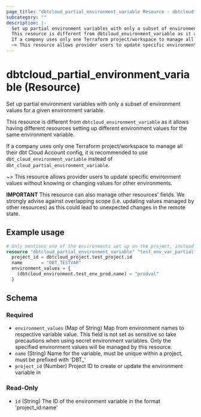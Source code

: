 ```yaml
---
page_title: "dbtcloud_partial_environment_variable Resource - dbtcloud"
subcategory: ""
description: |-
  Set up partial environment variables with only a subset of environment values for a given environment variable.
  This resource is different from dbtcloud_environment_variable as it allows having different resources setting up different environment values for the same environment variable.
  If a company uses only one Terraform project/workspace to manage all their dbt Cloud Account config, it is recommended to use dbt_cloud_environment_variable instead of dbt_cloud_partial_environment_variable.
  ~> This resource allows provider users to update specific environment values without knowing or changing values for other environments.
---
```


# dbtcloud_partial_environment_variable (Resource)


Set up partial environment variables with only a subset of environment values for a given environment variable.

This resource is different from `dbtcloud_environment_variable` as it allows having different resources setting up different environment values for the same environment variable.

If a company uses only one Terraform project/workspace to manage all their dbt Cloud Account config, it is recommended to use `dbt_cloud_environment_variable` instead of `dbt_cloud_partial_environment_variable`.

~> This resource allows provider users to update specific environment values without knowing or changing values for other environments.

**IMPORTANT** This resource can also manage other resources' fields. We strongly advise against overlapping scope (i.e. updating values managed by other resources) as this could lead to unexpected changes in the remote state.

## Example usage
```terraform
# Only mentions one of the environments set up on the project, instead of all of them
resource "dbtcloud_partial_environment_variable" "test_env_var_partial" {
  project_id = dbtcloud_project.test_project.id
  name       = "DBT_TESTVAR"
  environment_values = {
    (dbtcloud_environment.test_env_prod.name) = "prodval"
  }
```


<!-- schema generated by tfplugindocs -->
## Schema

### Required

- `environment_values` (Map of String) Map from environment names to respective variable value. This field is not set as sensitive so take precautions when using secret environment variables. Only the specified environment values will be managed by this resource.
- `name` (String) Name for the variable, must be unique within a project, must be prefixed with 'DBT_'
- `project_id` (Number) Project ID to create or update the environment variable in

### Read-Only

- `id` (String) The ID of the environment variable in the format 'project_id:name'
